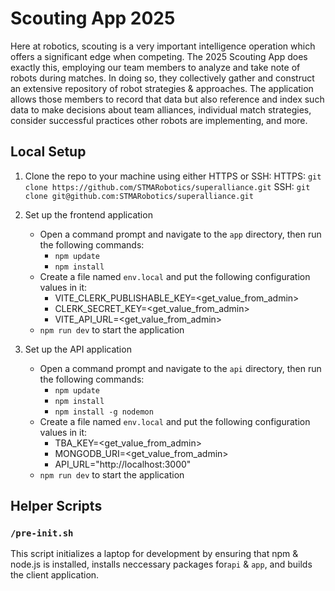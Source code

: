 # Scouting App 2025
Here at robotics, scouting is a very important intelligence operation which offers a significant edge when competing. The 2025 Scouting App does exactly this, employing our team members to analyze and take note of robots during matches. In doing so, they collectively gather and construct an extensive repository of robot strategies & approaches. The application allows those members to record that data but also reference and index such data to make decisions about team alliances, individual match strategies, consider successful practices other robots are implementing, and more. 

## Local Setup
1. Clone the repo to your machine using either HTTPS or SSH:
    HTTPS: `git clone https://github.com/STMARobotics/superalliance.git` 
    SSH: `git clone git@github.com:STMARobotics/superalliance.git`

2. Set up the frontend application
    * Open a command prompt and navigate to the `app` directory, then run the following commands:
        * `npm update`
        * `npm install`
    * Create a file named `env.local` and put the following configuration values in it:
        * VITE_CLERK_PUBLISHABLE_KEY=<get_value_from_admin>
        * CLERK_SECRET_KEY=<get_value_from_admin>
        * VITE_API_URL=<get_value_from_admin>
    * `npm run dev` to start the application

3. Set up the API application
    * Open a command prompt and navigate to the `api` directory, then run the following commands:
        * `npm update`
        * `npm install`
        * `npm install -g nodemon`
    * Create a file named `env.local` and put the following configuration values in it:
        * TBA_KEY=<get_value_from_admin>
        * MONGODB_URI=<get_value_from_admin>
        * API_URL="http://localhost:3000"
    * `npm run dev` to start the application

## Helper Scripts 

### `/pre-init.sh`
This script initializes a laptop for development by ensuring that npm & node.js is installed, installs neccessary packages for`api` & `app`, and builds the client application. 
